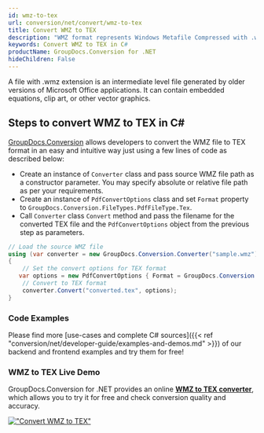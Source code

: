 ```yaml
---
id: wmz-to-tex
url: conversion/net/convert/wmz-to-tex
title: Convert WMZ to TEX
description: "WMZ format represents Windows Metafile Compressed with .wmz extension. Learn how to convert WMZ to TEX file programmatically in C# language using GroupDocs.Conversion for .NET library."
keywords: Convert WMZ to TEX in C#
productName: GroupDocs.Conversion for .NET
hideChildren: False
---
```


A file with .wmz extension is an intermediate level file generated by older versions of Microsoft Office applications. It can contain embedded equations, clip art, or other vector graphics.

## Steps to convert WMZ to TEX in C#

[GroupDocs.Conversion](https://products.groupdocs.com/conversion/net) allows developers to convert the WMZ file to TEX format in an easy and intuitive way just using a few lines of code as described below:

* Create an instance of `Converter` class and pass source WMZ file path as a constructor parameter. You may specify absolute or relative file path as per your requirements. 
* Create an instance of `PdfConvertOptions` class and set `Format` property to `GroupDocs.Conversion.FileTypes.PdfFileType.Tex`.
* Call `Converter` class `Convert` method and pass the filename for the converted TEX file and the `PdfConvertOptions` object from the previous step as parameters.

```csharp
// Load the source WMZ file
using (var converter = new GroupDocs.Conversion.Converter("sample.wmz"))
{
    // Set the convert options for TEX format
   var options = new PdfConvertOptions { Format = GroupDocs.Conversion.FileTypes.PdfFileType.Tex };
    // Convert to TEX format
    converter.Convert("converted.tex", options);
}
```

### Code Examples

Please find more [use-cases and complete C# sources]({{< ref "conversion/net/developer-guide/examples-and-demos.md" >}}) of our backend and frontend examples and try them for free!

### WMZ to TEX Live Demo

GroupDocs.Conversion for .NET provides an online [**WMZ to TEX converter**](https://products.groupdocs.app/conversion/wmz-to-tex), which allows you to try it for free and check conversion quality and accuracy.

[!["Convert WMZ to TEX"](conversion/net/images/convert-to-tex/convert-wmz-to-tex.png)](https://products.groupdocs.app/conversion/wmz-to-tex)